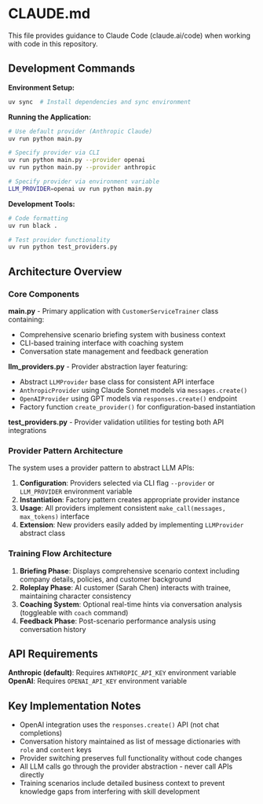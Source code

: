 # CLAUDE.md

This file provides guidance to Claude Code (claude.ai/code) when working with code in this repository.

## Development Commands

**Environment Setup:**

```bash
uv sync  # Install dependencies and sync environment
```

**Running the Application:**

```bash
# Use default provider (Anthropic Claude)
uv run python main.py

# Specify provider via CLI
uv run python main.py --provider openai
uv run python main.py --provider anthropic

# Specify provider via environment variable
LLM_PROVIDER=openai uv run python main.py
```

**Development Tools:**

```bash
# Code formatting
uv run black .

# Test provider functionality
uv run python test_providers.py
```

## Architecture Overview

### Core Components

**main.py** - Primary application with `CustomerServiceTrainer` class containing:

- Comprehensive scenario briefing system with business context
- CLI-based training interface with coaching system
- Conversation state management and feedback generation

**llm_providers.py** - Provider abstraction layer featuring:

- Abstract `LLMProvider` base class for consistent API interface
- `AnthropicProvider` using Claude Sonnet models via `messages.create()`
- `OpenAIProvider` using GPT models via `responses.create()` endpoint
- Factory function `create_provider()` for configuration-based instantiation

**test_providers.py** - Provider validation utilities for testing both API integrations

### Provider Pattern Architecture

The system uses a provider pattern to abstract LLM APIs:

1. **Configuration**: Providers selected via CLI flag `--provider` or `LLM_PROVIDER` environment variable
2. **Instantiation**: Factory pattern creates appropriate provider instance
3. **Usage**: All providers implement consistent `make_call(messages, max_tokens)` interface
4. **Extension**: New providers easily added by implementing `LLMProvider` abstract class

### Training Flow Architecture

1. **Briefing Phase**: Displays comprehensive scenario context including company details, policies, and customer background
2. **Roleplay Phase**: AI customer (Sarah Chen) interacts with trainee, maintaining character consistency
3. **Coaching System**: Optional real-time hints via conversation analysis (toggleable with `coach` command)
4. **Feedback Phase**: Post-scenario performance analysis using conversation history

## API Requirements

**Anthropic (default)**: Requires `ANTHROPIC_API_KEY` environment variable
**OpenAI**: Requires `OPENAI_API_KEY` environment variable

## Key Implementation Notes

- OpenAI integration uses the `responses.create()` API (not chat completions)
- Conversation history maintained as list of message dictionaries with `role` and `content` keys  
- Provider switching preserves full functionality without code changes
- All LLM calls go through the provider abstraction - never call APIs directly
- Training scenarios include detailed business context to prevent knowledge gaps from interfering with skill development
